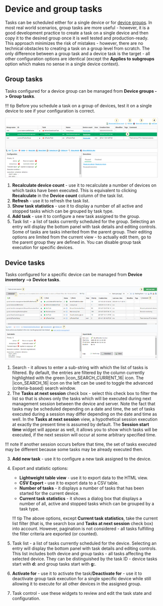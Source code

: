 # Device and group tasks

Tasks can be scheduled either for a single device or for
[device groups](). In most real world scenarios, group tasks are more
useful - however, it is a good development practice to create a task on a single
device and then copy it to the desired group once it is well tested and production-ready.
This approach minimizes the risk of mistakes - however, there
are no technical obstacles to creating a task on a group level from scratch.
The only difference between a group task and a device task is the target - all
other configuration options are identical (except the
**Applies to subgroups** option which makes no sense in a single device
context).

## Group tasks

Tasks configured for a device group can be managed from **Device groups -> Group tasks**.

!!! tip
    Before you schedule a task on a group of devices, test it on a single device to see if your configuration is correct.

![Group tasks](images/group_tasks.png "Group tasks")

1. **Recalculate device count** - use it to recalculate a number of devices on which tasks have been executed.
   This is equivalent to clicking **Recalculate** in the **Device count** column of the task list.
2. **Refresh** - use it to refresh the task list.
3. **Show task statistics** - use it to display a number of all active and stopped tasks which can be grouped by task type.
4. **Add task** - use it to configure a new task assigned to the group.
5. Task list - a list of tasks currently scheduled for the group. Selecting an entry will display the bottom panel with task details and
   editing controls. Some of tasks are tasks inherited from the parent
   group. Their editing options are limited from the current view - to actually
   edit them, go to the parent group they are defined in. You can disable group task execution for specific devices.

## Device tasks

Tasks configured for a specific device can be managed from **Device inventory --> Device tasks**.

![Device tasks](images/device_tasks.png "Device tasks")

1. Search - it allows to enter a sub-string with which the list of tasks is filtered. By default, the entries are filtered by the column currently highlighted with
   the green |icon_SEARCH_CURRENT_16| icon. The |icon_SEARCH_16| icon on the left can be used to toggle the advanced (criteria-based) search window.
2. The **Tasks at next session** check box - select this check box to filter the list so that is shows only the tasks
   which will be executed during next management session between the device and server.
   Note the fact that tasks may be scheduled depending on a date and time, the set of
   tasks executed during a session may differ depending on the date and time as
   well. In the **Tasks at next session** view, a hypothetical session execution at exactly the present time is assumed by default.
   The **Session start time** widget will appear as well, it allows you to show which tasks will be executed, if the next session will occur at some
   arbitrary specified time.

!!! note
    If another session occurs before that time, the set of tasks executed may be different because some tasks may be already executed then.

3. **Add new task** - use it to configure a new task assigned to the device.
4. Export and statistic options:
     - **Lightweight table view** - use it to export data to the HTML view.
     - **CSV Export** - use it to export data to a CSV table.
     - **Number of tasks** - it displays a number of tasks that has been started for the current device.
     - **Current task statistics** - it shows a dialog box that displays a number of all, active and stopped tasks which can be grouped by a task type.

     !!! tip
         The above options, except **Current task statistics**, take the current list filter (that is, the search box and **Tasks at next session** check box) into account. However, pagination is not considered - all tasks fulfilling the filter criteria are exported (or counted).

5. Task list - a list of tasks currently scheduled for the device. Selecting an entry will display the bottom panel with task details and editing controls. This list includes both device and group tasks - all tasks affecting the selected device. They can be distinguished by the task ID - device tasks start with **d:** and group tasks start with **g:**.
6. **Activate for** - use it to activate the task/**Deactivate for** - use it to deactivate group task execution for a single specific device while still allowing it to execute for all other devices in the assigned group.
7. Task control - use these widgets to review and edit the task state and configuration.
